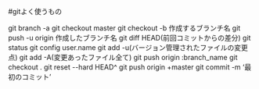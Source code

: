 #gitよく使うもの

git branch -a
git checkout master
git checkout -b 作成するブランチ名
git push -u origin 作成したブランチ名
git diff HEAD(前回コミットからの差分)
git status
git config user.name
git add -u(バージョン管理されたファイルの変更点)
git add -A(変更あったファイル全て)
git push origin :branch_name
git checkout .
git reset --hard HEAD^
git push origin +master
git commit -m ‘最初のコミット’

